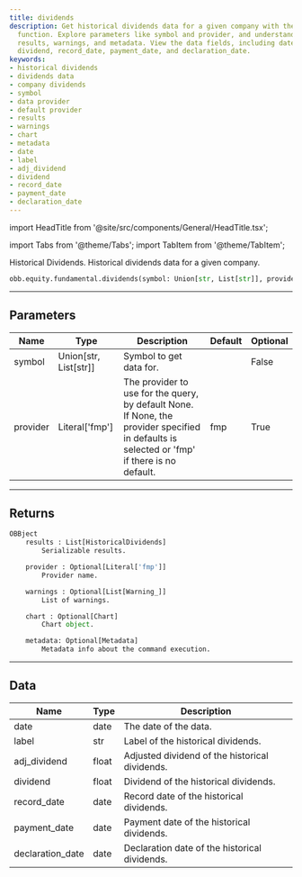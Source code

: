 ```yaml
---
title: dividends
description: Get historical dividends data for a given company with the OBB.equity.fundamental.dividends
  function. Explore parameters like symbol and provider, and understand the returned
  results, warnings, and metadata. View the data fields, including date, label, adj_dividend,
  dividend, record_date, payment_date, and declaration_date.
keywords:
- historical dividends
- dividends data
- company dividends
- symbol
- data provider
- default provider
- results
- warnings
- chart
- metadata
- date
- label
- adj_dividend
- dividend
- record_date
- payment_date
- declaration_date
---
```


import HeadTitle from '@site/src/components/General/HeadTitle.tsx';

<HeadTitle title="equity /fundamental/dividends - Reference | OpenBB Platform Docs" />

<!-- markdownlint-disable MD012 MD031 MD033 -->

import Tabs from '@theme/Tabs';
import TabItem from '@theme/TabItem';

Historical Dividends. Historical dividends data for a given company.

```python wordwrap
obb.equity.fundamental.dividends(symbol: Union[str, List[str]], provider: Literal[str] = fmp)
```

---

## Parameters

<Tabs>
<TabItem value="standard" label="Standard">

| Name | Type | Description | Default | Optional |
| ---- | ---- | ----------- | ------- | -------- |
| symbol | Union[str, List[str]] | Symbol to get data for. |  | False |
| provider | Literal['fmp'] | The provider to use for the query, by default None. If None, the provider specified in defaults is selected or 'fmp' if there is no default. | fmp | True |
</TabItem>

</Tabs>

---

## Returns

```python wordwrap
OBBject
    results : List[HistoricalDividends]
        Serializable results.

    provider : Optional[Literal['fmp']]
        Provider name.

    warnings : Optional[List[Warning_]]
        List of warnings.

    chart : Optional[Chart]
        Chart object.

    metadata: Optional[Metadata]
        Metadata info about the command execution.
```

---

## Data

<Tabs>
<TabItem value="standard" label="Standard">

| Name | Type | Description |
| ---- | ---- | ----------- |
| date | date | The date of the data. |
| label | str | Label of the historical dividends. |
| adj_dividend | float | Adjusted dividend of the historical dividends. |
| dividend | float | Dividend of the historical dividends. |
| record_date | date | Record date of the historical dividends. |
| payment_date | date | Payment date of the historical dividends. |
| declaration_date | date | Declaration date of the historical dividends. |
</TabItem>

</Tabs>

